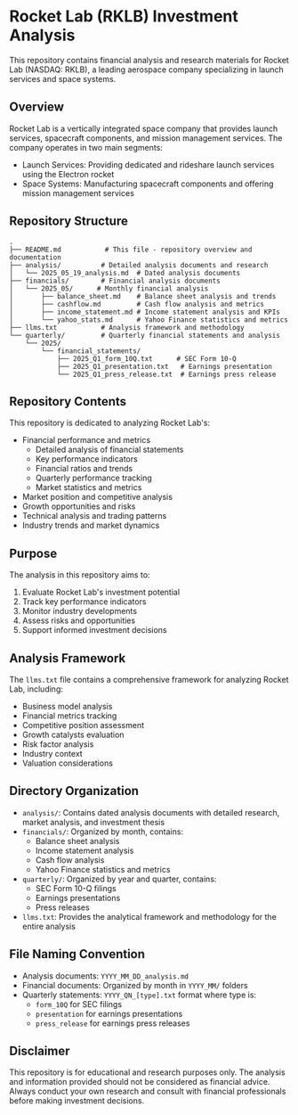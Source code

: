 # Rocket Lab (RKLB) Investment Analysis

This repository contains financial analysis and research materials for Rocket Lab (NASDAQ: RKLB), a leading aerospace company specializing in launch services and space systems.

## Overview

Rocket Lab is a vertically integrated space company that provides launch services, spacecraft components, and mission management services. The company operates in two main segments:
- Launch Services: Providing dedicated and rideshare launch services using the Electron rocket
- Space Systems: Manufacturing spacecraft components and offering mission management services

## Repository Structure

```
.
├── README.md           # This file - repository overview and documentation
├── analysis/          # Detailed analysis documents and research
│   └── 2025_05_19_analysis.md  # Dated analysis documents
├── financials/        # Financial analysis documents
│   └── 2025_05/      # Monthly financial analysis
│       ├── balance_sheet.md    # Balance sheet analysis and trends
│       ├── cashflow.md         # Cash flow analysis and metrics
│       ├── income_statement.md # Income statement analysis and KPIs
│       └── yahoo_stats.md      # Yahoo Finance statistics and metrics
├── llms.txt           # Analysis framework and methodology
└── quarterly/         # Quarterly financial statements and analysis
    └── 2025/
        └── financial_statements/
            ├── 2025_Q1_form_10Q.txt      # SEC Form 10-Q
            ├── 2025_Q1_presentation.txt   # Earnings presentation
            └── 2025_Q1_press_release.txt  # Earnings press release
```

## Repository Contents

This repository is dedicated to analyzing Rocket Lab's:
- Financial performance and metrics
  * Detailed analysis of financial statements
  * Key performance indicators
  * Financial ratios and trends
  * Quarterly performance tracking
  * Market statistics and metrics
- Market position and competitive analysis
- Growth opportunities and risks
- Technical analysis and trading patterns
- Industry trends and market dynamics

## Purpose

The analysis in this repository aims to:
1. Evaluate Rocket Lab's investment potential
2. Track key performance indicators
3. Monitor industry developments
4. Assess risks and opportunities
5. Support informed investment decisions

## Analysis Framework

The `llms.txt` file contains a comprehensive framework for analyzing Rocket Lab, including:
- Business model analysis
- Financial metrics tracking
- Competitive position assessment
- Growth catalysts evaluation
- Risk factor analysis
- Industry context
- Valuation considerations

## Directory Organization

- `analysis/`: Contains dated analysis documents with detailed research, market analysis, and investment thesis
- `financials/`: Organized by month, contains:
  * Balance sheet analysis
  * Income statement analysis
  * Cash flow analysis
  * Yahoo Finance statistics and metrics
- `quarterly/`: Organized by year and quarter, contains:
  * SEC Form 10-Q filings
  * Earnings presentations
  * Press releases
- `llms.txt`: Provides the analytical framework and methodology for the entire analysis

## File Naming Convention

- Analysis documents: `YYYY_MM_DD_analysis.md`
- Financial documents: Organized by month in `YYYY_MM/` folders
- Quarterly statements: `YYYY_QN_[type].txt` format where type is:
  * `form_10Q` for SEC filings
  * `presentation` for earnings presentations
  * `press_release` for earnings press releases

## Disclaimer

This repository is for educational and research purposes only. The analysis and information provided should not be considered as financial advice. Always conduct your own research and consult with financial professionals before making investment decisions.
